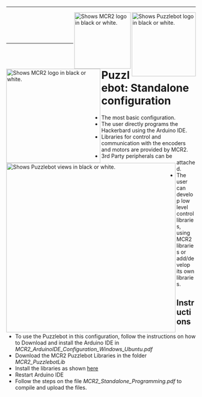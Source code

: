 
---

<picture>
  <source media="(prefers-color-scheme: dark)" srcset="https://github.com/ManchesterRoboticsLtd/Puzzlebot/blob/main/Misc/Logos/NVIDIA_logo_BL.jpg">
  <source media="(prefers-color-scheme: light)" srcset="https://github.com/ManchesterRoboticsLtd/Puzzlebot/blob/main/Misc/Logos/NVIDIA_logo_WL.jpg">
  <img alt="Shows Puzzlebot logo in black or white." width="170" align="right">
</picture>

<picture>
  <source media="(prefers-color-scheme: dark)" srcset="https://github.com/ManchesterRoboticsLtd/Puzzlebot/blob/main/Misc/Logos/MCR2_Logo_White.png">
  <source media="(prefers-color-scheme: light)" srcset="https://github.com/ManchesterRoboticsLtd/Puzzlebot/blob/main/Misc/Logos/MCR2_Logo_Black.png">
  <img alt="Shows MCR2 logo in black or white." width="150" align="right">
</picture>


<picture>
  <source media="(prefers-color-scheme: dark)" srcset="https://github.com/ManchesterRoboticsLtd/Puzzlebot/blob/main/Misc/Logos/Puzzle_Bot_Logo_W.png">
  <source media="(prefers-color-scheme: light)" srcset="https://github.com/ManchesterRoboticsLtd/Puzzlebot/blob/main/Misc/Logos/Puzzle_Bot_Logo_B.png">
  <img alt="Shows MCR2 logo in black or white." width="250" align="left">
</picture>



<br/><br/>
<br/><br/>

---

# Puzzlebot: Standalone configuration

<picture>
  <source srcset="https://user-images.githubusercontent.com/67285979/232495809-decedd1e-ce71-4ef1-8145-8fd46377d412.png">
  <img alt="Shows Puzzlebot views in black or white." width="450" align="left">
</picture>


  * The most basic configuration.
  * The user directly programs the Hackerbard using the Arduino IDE.
  * Libraries for control and communication with the encoders and motors are provided by MCR2.
  * 3rd Party peripherals can be attached.
  * The user can develop low level control libraries, using MCR2 libraries or add/develop its own libraries.

## Instructions
  * To use the Puzzlebot in this configuration, follow the instructions on how to Download and install the Arduino IDE in *MCR2_ArduinoIDE_Configuration_Windows_Ubuntu.pdf*
  * Download the MCR2 Puzzlebot Libraries in the folder *MCR2_PuzzlebotLib*
  * Install the libraries as shown [here](https://docs.arduino.cc/software/ide-v1/tutorials/installing-libraries)
  * Restart Arduino IDE
  * Follow the steps on the file *MCR2_Standalone_Programming.pdf* to compile and upload the files.
  

